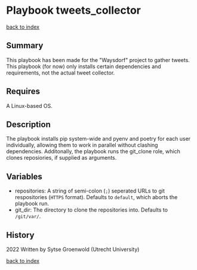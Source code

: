 # Playbook tweets_collector
[back to index](../index.md#Playbooks)

## Summary
This playbook has been made for the "Waysdorf" project to gather tweets.
This playbook (for now) only installs certain dependencies and requirements, not the actual tweet collector.

## Requires
A Linux-based OS.

## Description
The playbook installs pip system-wide and pyenv and poetry for each user individually, allowing them to work in parallel without clashing dependencies.
Additonally, the playbook runs the git_clone role, which clones reposiories, if supplied as arguments.

## Variables
* repositories: A string of semi-colon (`;`) seperated URLs to git respositories (`HTTPS` format). Defaults to `default`, which aborts the playbook run.
* git_dir: The directory to clone the repositories into. Defaults to `/git/var/`.

## History
2022 Written by Sytse Groenwold (Utrecht University)

[back to index](../index.md#Playbooks)
